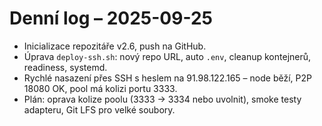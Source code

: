 # Denní log – 2025-09-25

- Inicializace repozitáře v2.6, push na GitHub.
- Úprava `deploy-ssh.sh`: nový repo URL, auto `.env`, cleanup kontejnerů, readiness, systemd.
- Rychlé nasazení přes SSH s heslem na 91.98.122.165 – node běží, P2P 18080 OK, pool má kolizi portu 3333.
- Plán: oprava kolize poolu (3333 -> 3334 nebo uvolnit), smoke testy adapteru, Git LFS pro velké soubory.
